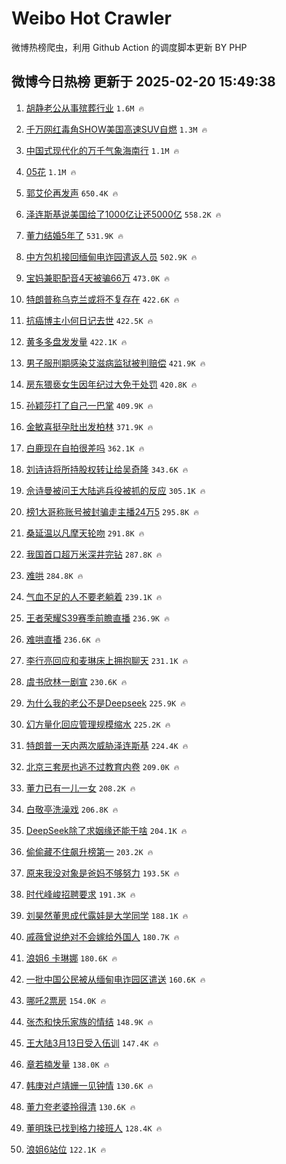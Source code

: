 # Weibo Hot Crawler 



微博热榜爬虫，利用 Github Action 的调度脚本更新 BY PHP 


## 微博今日热榜 更新于 2025-02-20 15:49:38 
1. [胡静老公从事殡葬行业](https://s.weibo.com/weibo?q=%23%E8%83%A1%E9%9D%99%E8%80%81%E5%85%AC%E4%BB%8E%E4%BA%8B%E6%AE%A1%E8%91%AC%E8%A1%8C%E4%B8%9A%23&t=31&band_rank=1&Refer=top) `1.6M 🔥` 

1. [千万网红毒角SHOW美国高速SUV自燃](https://s.weibo.com/weibo?q=%23%E5%8D%83%E4%B8%87%E7%BD%91%E7%BA%A2%E6%AF%92%E8%A7%92SHOW%E7%BE%8E%E5%9B%BD%E9%AB%98%E9%80%9FSUV%E8%87%AA%E7%87%83%23&t=31&band_rank=2&Refer=top) `1.3M 🔥` 

1. [中国式现代化的万千气象海南行](https://s.weibo.com/weibo?q=%23%E4%B8%AD%E5%9B%BD%E5%BC%8F%E7%8E%B0%E4%BB%A3%E5%8C%96%E7%9A%84%E4%B8%87%E5%8D%83%E6%B0%94%E8%B1%A1%E6%B5%B7%E5%8D%97%E8%A1%8C%23&t=31&band_rank=3&Refer=top) `1.1M 🔥` 

1. [05花](https://s.weibo.com/weibo?q=05%E8%8A%B1&t=31&band_rank=4&Refer=top) `1.1M 🔥` 

1. [郭艾伦再发声](https://s.weibo.com/weibo?q=%23%E9%83%AD%E8%89%BE%E4%BC%A6%E5%86%8D%E5%8F%91%E5%A3%B0%23&t=31&band_rank=5&Refer=top) `650.4K 🔥` 

1. [泽连斯基说美国给了1000亿让还5000亿](https://s.weibo.com/weibo?q=%23%E6%B3%BD%E8%BF%9E%E6%96%AF%E5%9F%BA%E8%AF%B4%E7%BE%8E%E5%9B%BD%E7%BB%99%E4%BA%861000%E4%BA%BF%E8%AE%A9%E8%BF%985000%E4%BA%BF%23&t=31&band_rank=6&Refer=top) `558.2K 🔥` 

1. [董力结婚5年了](https://s.weibo.com/weibo?q=%23%E8%91%A3%E5%8A%9B%E7%BB%93%E5%A9%9A5%E5%B9%B4%E4%BA%86%23&t=31&band_rank=7&Refer=top) `531.9K 🔥` 

1. [中方包机接回缅甸电诈园遣返人员](https://s.weibo.com/weibo?q=%23%E4%B8%AD%E6%96%B9%E5%8C%85%E6%9C%BA%E6%8E%A5%E5%9B%9E%E7%BC%85%E7%94%B8%E7%94%B5%E8%AF%88%E5%9B%AD%E9%81%A3%E8%BF%94%E4%BA%BA%E5%91%98%23&t=31&band_rank=8&Refer=top) `502.9K 🔥` 

1. [宝妈兼职配音4天被骗66万](https://s.weibo.com/weibo?q=%23%E5%AE%9D%E5%A6%88%E5%85%BC%E8%81%8C%E9%85%8D%E9%9F%B34%E5%A4%A9%E8%A2%AB%E9%AA%9766%E4%B8%87%23&t=31&band_rank=9&Refer=top) `473.0K 🔥` 

1. [特朗普称乌克兰或将不复存在](https://s.weibo.com/weibo?q=%23%E7%89%B9%E6%9C%97%E6%99%AE%E7%A7%B0%E4%B9%8C%E5%85%8B%E5%85%B0%E6%88%96%E5%B0%86%E4%B8%8D%E5%A4%8D%E5%AD%98%E5%9C%A8%23&t=31&band_rank=10&Refer=top) `422.6K 🔥` 

1. [抗癌博主小何日记去世](https://s.weibo.com/weibo?q=%23%E6%8A%97%E7%99%8C%E5%8D%9A%E4%B8%BB%E5%B0%8F%E4%BD%95%E6%97%A5%E8%AE%B0%E5%8E%BB%E4%B8%96%23&t=31&band_rank=11&Refer=top) `422.5K 🔥` 

1. [黄多多盘发发量](https://s.weibo.com/weibo?q=%23%E9%BB%84%E5%A4%9A%E5%A4%9A%E7%9B%98%E5%8F%91%E5%8F%91%E9%87%8F%23&t=31&band_rank=12&Refer=top) `422.1K 🔥` 

1. [男子服刑期感染艾滋病监狱被判赔偿](https://s.weibo.com/weibo?q=%23%E7%94%B7%E5%AD%90%E6%9C%8D%E5%88%91%E6%9C%9F%E6%84%9F%E6%9F%93%E8%89%BE%E6%BB%8B%E7%97%85%E7%9B%91%E7%8B%B1%E8%A2%AB%E5%88%A4%E8%B5%94%E5%81%BF%23&t=31&band_rank=13&Refer=top) `421.9K 🔥` 

1. [房东猥亵女生因年纪过大免于处罚](https://s.weibo.com/weibo?q=%23%E6%88%BF%E4%B8%9C%E7%8C%A5%E4%BA%B5%E5%A5%B3%E7%94%9F%E5%9B%A0%E5%B9%B4%E7%BA%AA%E8%BF%87%E5%A4%A7%E5%85%8D%E4%BA%8E%E5%A4%84%E7%BD%9A%23&t=31&band_rank=14&Refer=top) `420.8K 🔥` 

1. [孙颖莎打了自己一巴掌](https://s.weibo.com/weibo?q=%E5%AD%99%E9%A2%96%E8%8E%8E%E6%89%93%E4%BA%86%E8%87%AA%E5%B7%B1%E4%B8%80%E5%B7%B4%E6%8E%8C&t=31&band_rank=15&Refer=top) `409.9K 🔥` 

1. [金敏喜挺孕肚出发柏林](https://s.weibo.com/weibo?q=%23%E9%87%91%E6%95%8F%E5%96%9C%E6%8C%BA%E5%AD%95%E8%82%9A%E5%87%BA%E5%8F%91%E6%9F%8F%E6%9E%97%23&t=31&band_rank=16&Refer=top) `371.9K 🔥` 

1. [白鹿现在自拍很差吗](https://s.weibo.com/weibo?q=%23%E7%99%BD%E9%B9%BF%E7%8E%B0%E5%9C%A8%E8%87%AA%E6%8B%8D%E5%BE%88%E5%B7%AE%E5%90%97%23&t=31&band_rank=17&Refer=top) `362.1K 🔥` 

1. [刘诗诗将所持股权转让给吴奇隆](https://s.weibo.com/weibo?q=%23%E5%88%98%E8%AF%97%E8%AF%97%E5%B0%86%E6%89%80%E6%8C%81%E8%82%A1%E6%9D%83%E8%BD%AC%E8%AE%A9%E7%BB%99%E5%90%B4%E5%A5%87%E9%9A%86%23&t=31&band_rank=18&Refer=top) `343.6K 🔥` 

1. [佘诗曼被问王大陆逃兵役被抓的反应](https://s.weibo.com/weibo?q=%23%E4%BD%98%E8%AF%97%E6%9B%BC%E8%A2%AB%E9%97%AE%E7%8E%8B%E5%A4%A7%E9%99%86%E9%80%83%E5%85%B5%E5%BD%B9%E8%A2%AB%E6%8A%93%E7%9A%84%E5%8F%8D%E5%BA%94%23&t=31&band_rank=19&Refer=top) `305.1K 🔥` 

1. [榜1大哥称账号被封骗走主播24万5](https://s.weibo.com/weibo?q=%23%E6%A6%9C1%E5%A4%A7%E5%93%A5%E7%A7%B0%E8%B4%A6%E5%8F%B7%E8%A2%AB%E5%B0%81%E9%AA%97%E8%B5%B0%E4%B8%BB%E6%92%AD24%E4%B8%875%23&t=31&band_rank=20&Refer=top) `295.8K 🔥` 

1. [桑延温以凡摩天轮吻](https://s.weibo.com/weibo?q=%E6%A1%91%E5%BB%B6%E6%B8%A9%E4%BB%A5%E5%87%A1%E6%91%A9%E5%A4%A9%E8%BD%AE%E5%90%BB&t=31&band_rank=21&Refer=top) `291.8K 🔥` 

1. [我国首口超万米深井完钻](https://s.weibo.com/weibo?q=%23%E6%88%91%E5%9B%BD%E9%A6%96%E5%8F%A3%E8%B6%85%E4%B8%87%E7%B1%B3%E6%B7%B1%E4%BA%95%E5%AE%8C%E9%92%BB%23&t=31&band_rank=22&Refer=top) `287.8K 🔥` 

1. [难哄](https://s.weibo.com/weibo?q=%E9%9A%BE%E5%93%84&t=31&band_rank=23&Refer=top) `284.8K 🔥` 

1. [气血不足的人不要老躺着](https://s.weibo.com/weibo?q=%23%E6%B0%94%E8%A1%80%E4%B8%8D%E8%B6%B3%E7%9A%84%E4%BA%BA%E4%B8%8D%E8%A6%81%E8%80%81%E8%BA%BA%E7%9D%80%23&t=31&band_rank=24&Refer=top) `239.1K 🔥` 

1. [王者荣耀S39赛季前瞻直播](https://s.weibo.com/weibo?q=%23%E7%8E%8B%E8%80%85%E8%8D%A3%E8%80%80S39%E8%B5%9B%E5%AD%A3%E5%89%8D%E7%9E%BB%E7%9B%B4%E6%92%AD%23&t=31&band_rank=25&Refer=top) `236.9K 🔥` 

1. [难哄直播](https://s.weibo.com/weibo?q=%E9%9A%BE%E5%93%84%E7%9B%B4%E6%92%AD&t=31&band_rank=26&Refer=top) `236.6K 🔥` 

1. [李行亮回应和麦琳床上拥抱聊天](https://s.weibo.com/weibo?q=%23%E6%9D%8E%E8%A1%8C%E4%BA%AE%E5%9B%9E%E5%BA%94%E5%92%8C%E9%BA%A6%E7%90%B3%E5%BA%8A%E4%B8%8A%E6%8B%A5%E6%8A%B1%E8%81%8A%E5%A4%A9%23&t=31&band_rank=27&Refer=top) `231.1K 🔥` 

1. [虞书欣林一剧宣](https://s.weibo.com/weibo?q=%23%E8%99%9E%E4%B9%A6%E6%AC%A3%E6%9E%97%E4%B8%80%E5%89%A7%E5%AE%A3%23&t=31&band_rank=28&Refer=top) `230.6K 🔥` 

1. [为什么我的老公不是Deepseek](https://s.weibo.com/weibo?q=%23%E4%B8%BA%E4%BB%80%E4%B9%88%E6%88%91%E7%9A%84%E8%80%81%E5%85%AC%E4%B8%8D%E6%98%AFDeepseek%23&t=31&band_rank=29&Refer=top) `225.9K 🔥` 

1. [幻方量化回应管理规模缩水](https://s.weibo.com/weibo?q=%23%E5%B9%BB%E6%96%B9%E9%87%8F%E5%8C%96%E5%9B%9E%E5%BA%94%E7%AE%A1%E7%90%86%E8%A7%84%E6%A8%A1%E7%BC%A9%E6%B0%B4%23&t=31&band_rank=30&Refer=top) `225.2K 🔥` 

1. [特朗普一天内两次威胁泽连斯基](https://s.weibo.com/weibo?q=%23%E7%89%B9%E6%9C%97%E6%99%AE%E4%B8%80%E5%A4%A9%E5%86%85%E4%B8%A4%E6%AC%A1%E5%A8%81%E8%83%81%E6%B3%BD%E8%BF%9E%E6%96%AF%E5%9F%BA%23&t=31&band_rank=31&Refer=top) `224.4K 🔥` 

1. [北京三套房也逃不过教育内卷](https://s.weibo.com/weibo?q=%23%E5%8C%97%E4%BA%AC%E4%B8%89%E5%A5%97%E6%88%BF%E4%B9%9F%E9%80%83%E4%B8%8D%E8%BF%87%E6%95%99%E8%82%B2%E5%86%85%E5%8D%B7%23&t=31&band_rank=32&Refer=top) `209.0K 🔥` 

1. [董力已有一儿一女](https://s.weibo.com/weibo?q=%23%E8%91%A3%E5%8A%9B%E5%B7%B2%E6%9C%89%E4%B8%80%E5%84%BF%E4%B8%80%E5%A5%B3%23&t=31&band_rank=33&Refer=top) `208.2K 🔥` 

1. [白敬亭洗澡戏](https://s.weibo.com/weibo?q=%23%E7%99%BD%E6%95%AC%E4%BA%AD%E6%B4%97%E6%BE%A1%E6%88%8F%23&t=31&band_rank=34&Refer=top) `206.8K 🔥` 

1. [DeepSeek除了求姻缘还能干啥](https://s.weibo.com/weibo?q=%23DeepSeek%E9%99%A4%E4%BA%86%E6%B1%82%E5%A7%BB%E7%BC%98%E8%BF%98%E8%83%BD%E5%B9%B2%E5%95%A5%23&t=31&band_rank=35&Refer=top) `204.1K 🔥` 

1. [偷偷藏不住飙升榜第一](https://s.weibo.com/weibo?q=%23%E5%81%B7%E5%81%B7%E8%97%8F%E4%B8%8D%E4%BD%8F%E9%A3%99%E5%8D%87%E6%A6%9C%E7%AC%AC%E4%B8%80%23&t=31&band_rank=36&Refer=top) `203.2K 🔥` 

1. [原来我没对象是爸妈不够努力](https://s.weibo.com/weibo?q=%E5%8E%9F%E6%9D%A5%E6%88%91%E6%B2%A1%E5%AF%B9%E8%B1%A1%E6%98%AF%E7%88%B8%E5%A6%88%E4%B8%8D%E5%A4%9F%E5%8A%AA%E5%8A%9B&t=31&band_rank=37&Refer=top) `193.5K 🔥` 

1. [时代峰峻招聘要求](https://s.weibo.com/weibo?q=%23%E6%97%B6%E4%BB%A3%E5%B3%B0%E5%B3%BB%E6%8B%9B%E8%81%98%E8%A6%81%E6%B1%82%23&t=31&band_rank=38&Refer=top) `191.3K 🔥` 

1. [刘昊然董思成代露娃是大学同学](https://s.weibo.com/weibo?q=%23%E5%88%98%E6%98%8A%E7%84%B6%E8%91%A3%E6%80%9D%E6%88%90%E4%BB%A3%E9%9C%B2%E5%A8%83%E6%98%AF%E5%A4%A7%E5%AD%A6%E5%90%8C%E5%AD%A6%23&t=31&band_rank=39&Refer=top) `188.1K 🔥` 

1. [戚薇曾说绝对不会嫁给外国人](https://s.weibo.com/weibo?q=%23%E6%88%9A%E8%96%87%E6%9B%BE%E8%AF%B4%E7%BB%9D%E5%AF%B9%E4%B8%8D%E4%BC%9A%E5%AB%81%E7%BB%99%E5%A4%96%E5%9B%BD%E4%BA%BA%23&t=31&band_rank=40&Refer=top) `180.7K 🔥` 

1. [浪姐6 卡琳娜](https://s.weibo.com/weibo?q=%E6%B5%AA%E5%A7%906%20%E5%8D%A1%E7%90%B3%E5%A8%9C&t=31&band_rank=41&Refer=top) `180.6K 🔥` 

1. [一批中国公民被从缅甸电诈园区遣送](https://s.weibo.com/weibo?q=%23%E4%B8%80%E6%89%B9%E4%B8%AD%E5%9B%BD%E5%85%AC%E6%B0%91%E8%A2%AB%E4%BB%8E%E7%BC%85%E7%94%B8%E7%94%B5%E8%AF%88%E5%9B%AD%E5%8C%BA%E9%81%A3%E9%80%81%23&t=31&band_rank=42&Refer=top) `160.6K 🔥` 

1. [哪吒2票房](https://s.weibo.com/weibo?q=%E5%93%AA%E5%90%922%E7%A5%A8%E6%88%BF&t=31&band_rank=43&Refer=top) `154.0K 🔥` 

1. [张杰和快乐家族的情结](https://s.weibo.com/weibo?q=%E5%BC%A0%E6%9D%B0%E5%92%8C%E5%BF%AB%E4%B9%90%E5%AE%B6%E6%97%8F%E7%9A%84%E6%83%85%E7%BB%93&t=31&band_rank=44&Refer=top) `148.9K 🔥` 

1. [王大陆3月13日受入伍训](https://s.weibo.com/weibo?q=%23%E7%8E%8B%E5%A4%A7%E9%99%863%E6%9C%8813%E6%97%A5%E5%8F%97%E5%85%A5%E4%BC%8D%E8%AE%AD%23&t=31&band_rank=45&Refer=top) `147.4K 🔥` 

1. [章若楠发量](https://s.weibo.com/weibo?q=%E7%AB%A0%E8%8B%A5%E6%A5%A0%E5%8F%91%E9%87%8F&t=31&band_rank=46&Refer=top) `138.0K 🔥` 

1. [韩庚对卢靖姗一见钟情](https://s.weibo.com/weibo?q=%E9%9F%A9%E5%BA%9A%E5%AF%B9%E5%8D%A2%E9%9D%96%E5%A7%97%E4%B8%80%E8%A7%81%E9%92%9F%E6%83%85&t=31&band_rank=47&Refer=top) `130.6K 🔥` 

1. [董力夸老婆拎得清](https://s.weibo.com/weibo?q=%23%E8%91%A3%E5%8A%9B%E5%A4%B8%E8%80%81%E5%A9%86%E6%8B%8E%E5%BE%97%E6%B8%85%23&t=31&band_rank=48&Refer=top) `130.6K 🔥` 

1. [董明珠已找到格力接班人](https://s.weibo.com/weibo?q=%23%E8%91%A3%E6%98%8E%E7%8F%A0%E5%B7%B2%E6%89%BE%E5%88%B0%E6%A0%BC%E5%8A%9B%E6%8E%A5%E7%8F%AD%E4%BA%BA%23&t=31&band_rank=49&Refer=top) `128.4K 🔥` 

1. [浪姐6站位](https://s.weibo.com/weibo?q=%23%E6%B5%AA%E5%A7%906%E7%AB%99%E4%BD%8D%23&t=31&band_rank=50&Refer=top) `122.1K 🔥` 

